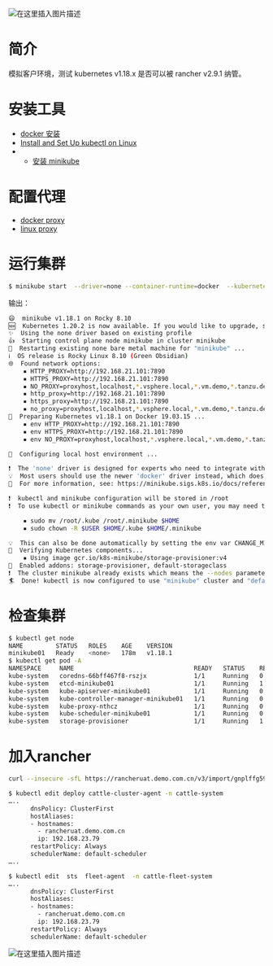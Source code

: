 ![在这里插入图片描述](https://i-blog.csdnimg.cn/direct/3858533580a643e2bec67e1375db2158.jpeg#pic_center)



# 简介

模拟客户环境，测试 kubernetes v1.18.x 是否可以被 rancher v2.9.1 纳管。

# 安装工具

- [docker 安装](https://blog.csdn.net/xixihahalelehehe/article/details/104293170)
- [Install and Set Up kubectl on Linux](https://kubernetes.io/docs/tasks/tools/install-kubectl-linux/)
- - [安装 minikube](https://minikube.sigs.k8s.io/docs/start/?arch=/linux/x86-64/stable/binary%20download)

# 配置代理

- [docker proxy](https://blog.csdn.net/xixihahalelehehe/article/details/134115905)
- [linux proxy](https://blog.csdn.net/xixihahalelehehe/article/details/141957969)


# 运行集群

```bash
$ minikube start  --driver=none --container-runtime=docker  --kubernetes-version=v1.18.1
```
输出：
```bash
😄  minikube v1.18.1 on Rocky 8.10
🆕  Kubernetes 1.20.2 is now available. If you would like to upgrade, specify: --kubernetes-version=v1.20.2
✨  Using the none driver based on existing profile
👍  Starting control plane node minikube in cluster minikube
🔄  Restarting existing none bare metal machine for "minikube" ...
ℹ️  OS release is Rocky Linux 8.10 (Green Obsidian)
🌐  Found network options:
    ▪ HTTP_PROXY=http://192.168.21.101:7890
    ▪ HTTPS_PROXY=http://192.168.21.101:7890
    ▪ NO_PROXY=proxyhost,localhost,*.vsphere.local,*.vm.demo,*.tanzu.demo,192.168.21.101,127.0.0.1/8,10.0.0.0/8,172.16.0.0/12,192.168.0.0/16
    ▪ http_proxy=http://192.168.21.101:7890
    ▪ https_proxy=http://192.168.21.101:7890
    ▪ no_proxy=proxyhost,localhost,*.vsphere.local,*.vm.demo,*.tanzu.demo,192.168.21.101,127.0.0.1/8,10.0.0.0/8,172.16.0.0/12,192.168.0.0/16
🐳  Preparing Kubernetes v1.18.1 on Docker 19.03.15 ...
    ▪ env HTTP_PROXY=http://192.168.21.101:7890
    ▪ env HTTPS_PROXY=http://192.168.21.101:7890
    ▪ env NO_PROXY=proxyhost,localhost,*.vsphere.local,*.vm.demo,*.tanzu.demo,192.168.21.101,127.0.0.1/8,10.0.0.0/8,172.16.0.0/12,192.168.0.0/16

🤹  Configuring local host environment ...

❗  The 'none' driver is designed for experts who need to integrate with an existing VM
💡  Most users should use the newer 'docker' driver instead, which does not require root!
📘  For more information, see: https://minikube.sigs.k8s.io/docs/reference/drivers/none/

❗  kubectl and minikube configuration will be stored in /root
❗  To use kubectl or minikube commands as your own user, you may need to relocate them. For example, to overwrite your own settings, run:

    ▪ sudo mv /root/.kube /root/.minikube $HOME
    ▪ sudo chown -R $USER $HOME/.kube $HOME/.minikube

💡  This can also be done automatically by setting the env var CHANGE_MINIKUBE_NONE_USER=true
🔎  Verifying Kubernetes components...
    ▪ Using image gcr.io/k8s-minikube/storage-provisioner:v4
🌟  Enabled addons: storage-provisioner, default-storageclass
❗  The cluster minikube already exists which means the --nodes parameter will be ignored. Use "minikube node add" to add nodes to an existing cluster.
🏄  Done! kubectl is now configured to use "minikube" cluster and "default" namespace by default
```

# 检查集群

```bash
$ kubectl get node
NAME         STATUS   ROLES    AGE    VERSION
minikube01   Ready    <none>   178m   v1.18.1
$ kubectl get pod -A
NAMESPACE     NAME                                 READY   STATUS    RESTARTS   AGE
kube-system   coredns-66bff467f8-rszjx             1/1     Running   0          176m
kube-system   etcd-minikube01                      1/1     Running   1          177m
kube-system   kube-apiserver-minikube01            1/1     Running   0          177m
kube-system   kube-controller-manager-minikube01   1/1     Running   0          177m
kube-system   kube-proxy-nthcz                     1/1     Running   0          176m
kube-system   kube-scheduler-minikube01            1/1     Running   0          177m
kube-system   storage-provisioner                  1/1     Running   1          176m
```

# 加入rancher

```bash
curl --insecure -sfL https://rancheruat.demo.com.cn/v3/import/gnplffg5965h27mjv4dwbgpvk8qhhpssj896t8vrdnblljhfpx6dhc_c-m-9gpswkpp.yaml | kubectl apply -f -
```

```bash
$ kubectl edit deploy cattle-cluster-agent -n cattle-system
…..
      dnsPolicy: ClusterFirst
      hostAliases:
      - hostnames:
        - rancheruat.demo.com.cn
        ip: 192.168.23.79
      restartPolicy: Always
      schedulerName: default-scheduler
…..

$ kubectl edit  sts  fleet-agent  -n cattle-fleet-system
…..
      dnsPolicy: ClusterFirst
      hostAliases:
      - hostnames:
        - rancheruat.demo.com.cn
        ip: 192.168.23.79
      restartPolicy: Always
      schedulerName: default-scheduler
```

![在这里插入图片描述](https://i-blog.csdnimg.cn/direct/7899644fd3cf40bd97a9dd64b0796439.png)

